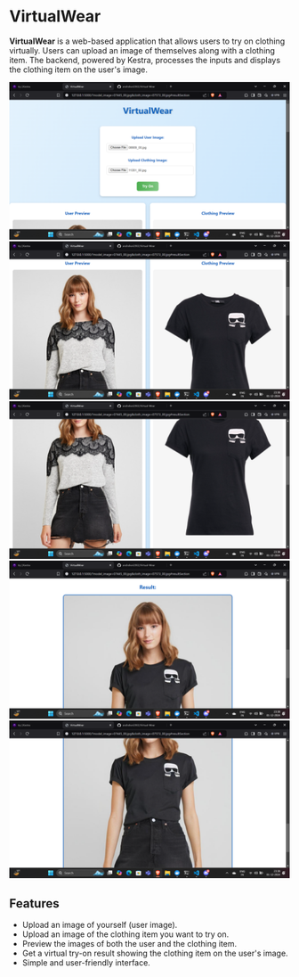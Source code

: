 # VirtualWear

**VirtualWear** is a web-based application that allows users to try on clothing virtually. Users can upload an image of themselves along with a clothing item. The backend, powered by Kestra, processes the inputs and displays the clothing item on the user's image.


![screenshot](https://github.com/anshshori2002/Virtual-Wear/blob/main/Screenshots/Screenshot%20(3).png)
![screenshot](https://github.com/anshshori2002/Virtual-Wear/blob/main/Screenshots/Screenshot%20(4).png)
![screenshot](https://github.com/anshshori2002/Virtual-Wear/blob/main/Screenshots/Screenshot%20(7).png)
![screenshot](https://github.com/anshshori2002/Virtual-Wear/blob/main/Screenshots/Screenshot%20(5).png)
![screenshot](https://github.com/anshshori2002/Virtual-Wear/blob/main/Screenshots/Screenshot%20(6).png)


## Features

- Upload an image of yourself (user image).
- Upload an image of the clothing item you want to try on.
- Preview the images of both the user and the clothing item.
- Get a virtual try-on result showing the clothing item on the user's image.
- Simple and user-friendly interface.


